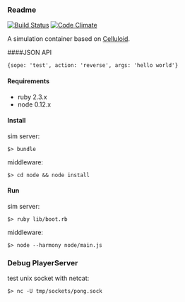 ### Readme
[![Build Status](https://travis-ci.org/grrrisu/Simulator.svg?branch=master)](https://travis-ci.org/grrrisu/Simulator)
[![Code Climate](https://codeclimate.com/github/grrrisu/Simulator.png)](https://codeclimate.com/github/grrrisu/Simulator)

A simulation container based on [Celluloid](https://github.com/celluloid/celluloid).

####JSON API

```{sope: 'test', action: 'reverse', args: 'hello world'}```


#### Requirements

* ruby 2.3.x
* node 0.12.x

#### Install

sim server:

```$> bundle```

middleware:

```$> cd node && node install```

#### Run

sim server:

```$> ruby lib/boot.rb```

middleware:

```$> node --harmony node/main.js```



### Debug PlayerServer

test unix socket with netcat:

```$> nc -U tmp/sockets/pong.sock```
